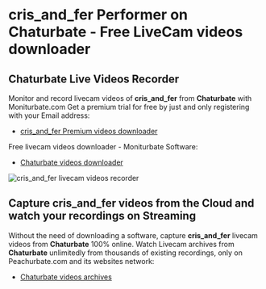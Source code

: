 # cris_and_fer Performer on Chaturbate - Free LiveCam videos downloader

## Chaturbate Live Videos Recorder

Monitor and record livecam videos of **cris_and_fer** from **Chaturbate** with Moniturbate.com
Get a premium trial for free by just and only registering with your Email address:
* [cris_and_fer Premium videos downloader](https://moniturbate.com/request-demo-licence-key.html)

Free livecam videos downloader - Moniturbate Software:
* [Chaturbate videos downloader](https://moniturbate.com/moniturbate-download-software.html)

![cris_and_fer livecam videos recorder](https://peachurnet.com/templates/moniturbate-software.png)


## Capture cris_and_fer videos from the Cloud and watch your recordings on Streaming

Without the need of downloading a software, capture **cris_and_fer** livecam videos from **Chaturbate** 100% online.
Watch Livecam archives from **Chaturbate** unlimitedly from thousands of existing recordings, only on Peachurbate.com and its websites network:
* [Chaturbate videos archives](https://peachurnet.com/)